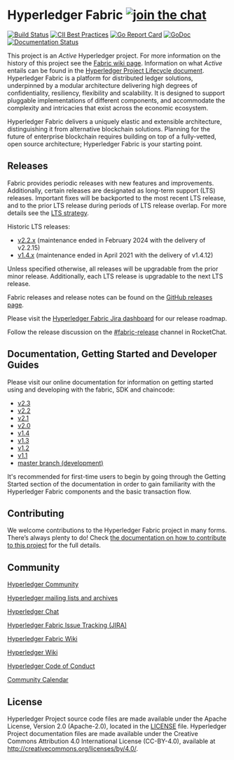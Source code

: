 # Hyperledger Fabric [![join the chat][rocketchat-image]][rocketchat-url]

[rocketchat-url]: https://chat.hyperledger.org/channel/fabric
[rocketchat-image]: https://open.rocket.chat/images/join-chat.svg

[![Build Status](https://dev.azure.com/Hyperledger/Fabric/_apis/build/status/Merge?branchName=master)](https://dev.azure.com/Hyperledger/Fabric/_build/latest?definitionId=51&branchName=master)
[![CII Best Practices](https://bestpractices.coreinfrastructure.org/projects/955/badge)](https://bestpractices.coreinfrastructure.org/projects/955)
[![Go Report Card](https://goreportcard.com/badge/github.com/hyperledger/fabric)](https://goreportcard.com/report/github.com/hyperledger/fabric)
[![GoDoc](https://godoc.org/github.com/hyperledger/fabric?status.svg)](https://godoc.org/github.com/hyperledger/fabric)
[![Documentation Status](https://readthedocs.org/projects/hyperledger-fabric/badge/?version=latest)](http://hyperledger-fabric.readthedocs.io/en/latest)

This project is an _Active_ Hyperledger project. For more information on the history of this project see the [Fabric wiki page](https://wiki.hyperledger.org/display/fabric). Information on what _Active_ entails can be found in
the [Hyperledger Project Lifecycle document](https://wiki.hyperledger.org/display/HYP/Project+Lifecycle).
Hyperledger Fabric is a platform for distributed ledger solutions, underpinned
by a modular architecture delivering high degrees of confidentiality,
resiliency, flexibility and scalability. It is designed to support pluggable
implementations of different components, and accommodate the complexity and
intricacies that exist across the economic ecosystem.

Hyperledger Fabric delivers a uniquely elastic and extensible architecture,
distinguishing it from alternative blockchain solutions. Planning for the
future of enterprise blockchain requires building on top of a fully-vetted,
open source architecture; Hyperledger Fabric is your starting point.

## Releases

Fabric provides periodic releases with new features
and improvements. Additionally, certain releases are designated as long-term
support (LTS) releases. Important fixes will be backported to the most recent
LTS release, and to the prior LTS release during periods of LTS release overlap.
For more details see the [LTS strategy](https://github.com/hyperledger/fabric-rfcs/blob/main/text/0005-lts-release-strategy.md).

Historic LTS releases:
- [v2.2.x](https://hyperledger-fabric.readthedocs.io/en/release-2.2/whatsnew.html) (maintenance ended in February 2024 with the delivery of v2.2.15)
- [v1.4.x](https://hyperledger-fabric.readthedocs.io/en/release-1.4/whatsnew.html) (maintenance ended in April 2021 with the delivery of v1.4.12)

Unless specified otherwise, all releases will be upgradable from the prior minor release.
Additionally, each LTS release is upgradable to the next LTS release.

Fabric releases and release notes can be found on the [GitHub releases page](https://github.com/hyperledger/fabric/releases).

Please visit the [Hyperledger Fabric Jira dashboard](https://jira.hyperledger.org/secure/Dashboard.jspa?selectPageId=10104) for our release roadmap.

Follow the release discussion on the [#fabric-release](https://chat.hyperledger.org/channel/fabric-release) channel in RocketChat.

## Documentation, Getting Started and Developer Guides

Please visit our
online documentation for
information on getting started using and developing with the fabric, SDK and chaincode:
- [v2.3](http://hyperledger-fabric.readthedocs.io/en/release-2.3/)
- [v2.2](http://hyperledger-fabric.readthedocs.io/en/release-2.2/)
- [v2.1](http://hyperledger-fabric.readthedocs.io/en/release-2.1/)
- [v2.0](http://hyperledger-fabric.readthedocs.io/en/release-2.0/)
- [v1.4](http://hyperledger-fabric.readthedocs.io/en/release-1.4/)
- [v1.3](http://hyperledger-fabric.readthedocs.io/en/release-1.3/)
- [v1.2](http://hyperledger-fabric.readthedocs.io/en/release-1.2/)
- [v1.1](http://hyperledger-fabric.readthedocs.io/en/release-1.1/)
- [master branch (development)](http://hyperledger-fabric.readthedocs.io/en/latest/)

It's recommended for first-time users to begin by going through the Getting Started section of the documentation in order to gain familiarity with the Hyperledger Fabric components and the basic transaction flow.

## Contributing

We welcome contributions to the Hyperledger Fabric project in many forms.
There’s always plenty to do! Check [the documentation on how to contribute to this project](http://hyperledger-fabric.readthedocs.io/en/latest/CONTRIBUTING.html)
for the full details.

## Community

[Hyperledger Community](https://www.hyperledger.org/community)

[Hyperledger mailing lists and archives](http://lists.hyperledger.org/)

[Hyperledger Chat](http://chat.hyperledger.org/channel/fabric)

[Hyperledger Fabric Issue Tracking (JIRA)](https://jira.hyperledger.org/secure/Dashboard.jspa?selectPageId=10104)

[Hyperledger Fabric Wiki](https://wiki.hyperledger.org/display/Fabric)

[Hyperledger Wiki](https://wiki.hyperledger.org/)

[Hyperledger Code of Conduct](https://wiki.hyperledger.org/display/HYP/Hyperledger+Code+of+Conduct)

[Community Calendar](https://wiki.hyperledger.org/display/HYP/Calendar+of+Public+Meetings)

## License <a name="license"></a>

Hyperledger Project source code files are made available under the Apache License, Version 2.0 (Apache-2.0), located in the [LICENSE](LICENSE) file. Hyperledger Project documentation files are made available under the Creative Commons Attribution 4.0 International License (CC-BY-4.0), available at http://creativecommons.org/licenses/by/4.0/.
